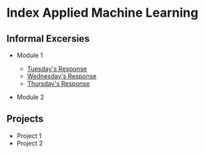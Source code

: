 # Index Applied Machine Learning

## Informal Excersies
- Module 1
    - [Tuesday's Response](tues1.md)
    - [Wednesday's Response](weds1.md)
    - [Thursday's Response](thurs1.md)
    
- Module 2

## Projects
- Project 1
- Project 2
